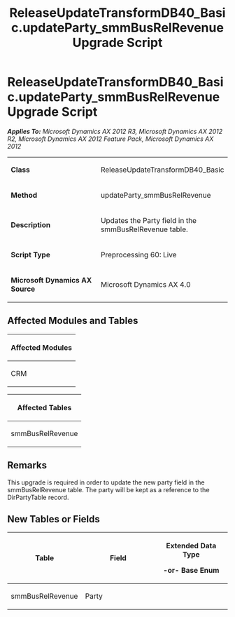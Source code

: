 ﻿---
title: ReleaseUpdateTransformDB40_Basic.updateParty_smmBusRelRevenue Upgrade Script
TOCTitle: ReleaseUpdateTransformDB40_Basic.updateParty_smmBusRelRevenue Upgrade Script
ms:assetid: 454389c0-da95-2a95-c913-4f926599e276
ms:mtpsurl: https://msdn.microsoft.com/en-us/library/JJ718931(v=AX.60)
ms:contentKeyID: 49707964
ms.date: 05/18/2015
mtps_version: v=AX.60
---

# ReleaseUpdateTransformDB40\_Basic.updateParty\_smmBusRelRevenue Upgrade Script 


_**Applies To:** Microsoft Dynamics AX 2012 R3, Microsoft Dynamics AX 2012 R2, Microsoft Dynamics AX 2012 Feature Pack, Microsoft Dynamics AX 2012_

<table>
<colgroup>
<col style="width: 50%" />
<col style="width: 50%" />
</colgroup>
<tbody>
<tr class="odd">
<td><p><strong>Class</strong></p></td>
<td><p>ReleaseUpdateTransformDB40_Basic</p></td>
</tr>
<tr class="even">
<td><p><strong>Method</strong></p></td>
<td><p>updateParty_smmBusRelRevenue</p></td>
</tr>
<tr class="odd">
<td><p><strong>Description</strong></p></td>
<td><p>Updates the Party field in the smmBusRelRevenue table.</p></td>
</tr>
<tr class="even">
<td><p><strong>Script Type</strong></p></td>
<td><p>Preprocessing 60: Live</p></td>
</tr>
<tr class="odd">
<td><p><strong>Microsoft Dynamics AX Source</strong></p></td>
<td><p>Microsoft Dynamics AX 4.0</p></td>
</tr>
</tbody>
</table>


## Affected Modules and Tables

<table>
<colgroup>
<col style="width: 100%" />
</colgroup>
<thead>
<tr class="header">
<th><p>Affected Modules</p></th>
</tr>
</thead>
<tbody>
<tr class="odd">
<td><p>CRM</p></td>
</tr>
</tbody>
</table>


<table>
<colgroup>
<col style="width: 100%" />
</colgroup>
<thead>
<tr class="header">
<th><p>Affected Tables</p></th>
</tr>
</thead>
<tbody>
<tr class="odd">
<td><p>smmBusRelRevenue</p></td>
</tr>
</tbody>
</table>


## Remarks

This upgrade is required in order to update the new party field in the smmBusRelRevenue table. The party will be kept as a reference to the DirPartyTable record.

## New Tables or Fields

<table>
<colgroup>
<col style="width: 33%" />
<col style="width: 33%" />
<col style="width: 33%" />
</colgroup>
<thead>
<tr class="header">
<th><p>Table</p></th>
<th><p>Field</p></th>
<th><p>Extended Data Type</p>
<p>-or- Base Enum</p></th>
</tr>
</thead>
<tbody>
<tr class="odd">
<td><p>smmBusRelRevenue</p></td>
<td><p>Party</p></td>
<td><p></p></td>
</tr>
</tbody>
</table>

  


